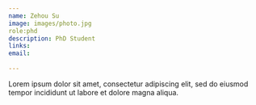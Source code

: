 ```yaml
---
name: Zehou Su
image: images/photo.jpg
role:phd
description: PhD Student
links:
email: 
 
---
```


Lorem ipsum dolor sit amet, consectetur adipiscing elit, sed do eiusmod tempor incididunt ut labore et dolore magna aliqua.
